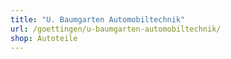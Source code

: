 ```yaml
---
title: "U. Baumgarten Automobiltechnik"
url: /goettingen/u-baumgarten-automobiltechnik/
shop: Autoteile
---
```

